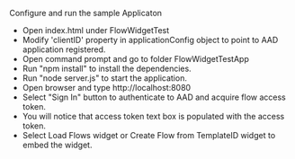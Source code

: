 Configure and run the sample Applicaton
 * Open index.html under FlowWidgetTest
 * Modify 'clientID' property in applicationConfig object to point to AAD application registered.
 * Open command prompt and go to folder FlowWidgetTestApp
 * Run "npm install" to install the dependencies.
 * Run "node server.js" to start the application.
 * Open browser and type http://localhost:8080
 * Select "Sign In" button to authenticate to AAD and acquire flow access token.
 * You will notice that access token text box is populated with the access token. 
 * Select Load Flows widget or Create Flow from TemplateID widget to embed the widget.
